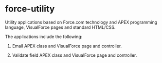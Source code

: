 force-utility
=============

Utility applications based on Force.com technology and APEX programming language, VisualForce pages and standard HTML/CSS.

The applications include the following:

1) Email APEX class and VisualForce page and controller.

2) Validate field APEX class and VisualForce page and controller.
